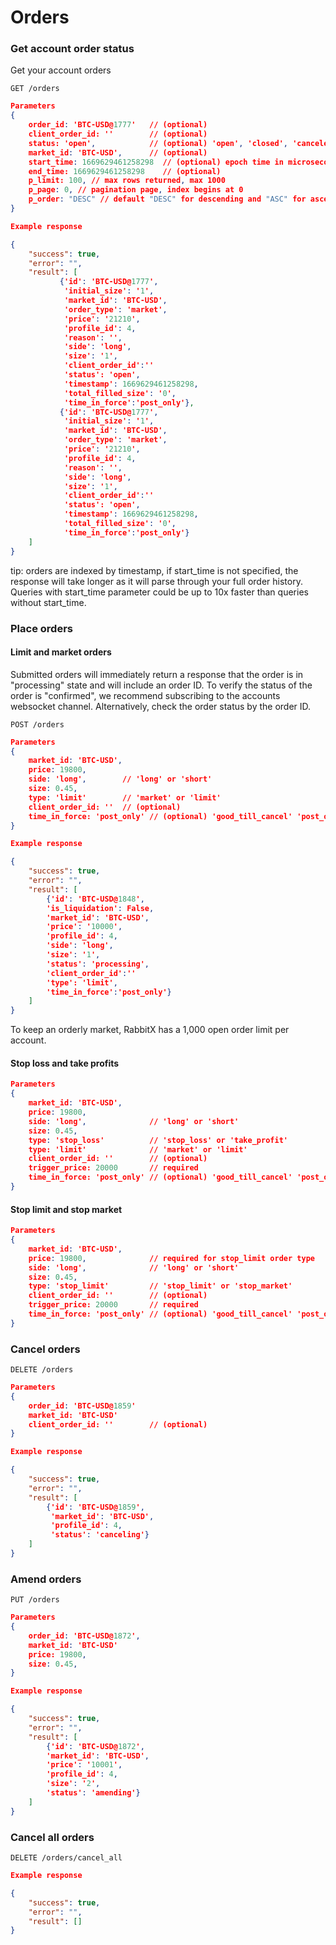 # Orders

### Get account order status

Get your account orders

```
GET /orders
```

```json
Parameters
{
    order_id: 'BTC-USD@1777'   // (optional)
    client_order_id: ''        // (optional)
    status: 'open',            // (optional) 'open', 'closed', 'canceled', 'rejected', 'processing', 'amending', 'cancelingall', 'canceling'
    market_id: 'BTC-USD',      // (optional)
    start_time: 1669629461258298  // (optional) epoch time in microseconds
    end_time: 1669629461258298    // (optional)
    p_limit: 100, // max rows returned, max 1000
    p_page: 0, // pagination page, index begins at 0
    p_order: "DESC" // default "DESC" for descending and "ASC" for ascending
}
```

```json
Example response

{
    "success": true,
    "error": "",
    "result": [
           {'id': 'BTC-USD@1777',
            'initial_size': '1',
            'market_id': 'BTC-USD',
            'order_type': 'market',
            'price': '21210',
            'profile_id': 4,
            'reason': '',
            'side': 'long',
            'size': '1',
            'client_order_id':''
            'status': 'open',
            'timestamp': 1669629461258298,
            'total_filled_size': '0',
            'time_in_force':'post_only'},
           {'id': 'BTC-USD@1777',
            'initial_size': '1',
            'market_id': 'BTC-USD',
            'order_type': 'market',
            'price': '21210',
            'profile_id': 4,
            'reason': '',
            'side': 'long',
            'size': '1',
            'client_order_id':''
            'status': 'open',
            'timestamp': 1669629461258298,
            'total_filled_size': '0',
            'time_in_force':'post_only'}
    ]
}
```

tip: orders are indexed by timestamp, if start\_time is not specified, the response will take longer as it will parse through your full order history. Queries with start\_time parameter could be up to 10x faster than queries without start\_time.

### Place orders

#### Limit and market orders

Submitted orders will immediately return a response that the order is in "processing" state and will include an order ID. To verify the status of the order is "confirmed", we recommend subscribing to the accounts websocket channel. Alternatively, check the order status by the order ID.

```
POST /orders
```

```json
Parameters
{
    market_id: 'BTC-USD',
    price: 19800,
    side: 'long',        // 'long' or 'short'
    size: 0.45, 
    type: 'limit'        // 'market' or 'limit'
    client_order_id: ''  // (optional)
    time_in_force: 'post_only' // (optional) 'good_till_cancel' 'post_only' 'immediate_or_cancel' 'fill_or_kill'
}
```

```json
Example response

{
    "success": true,
    "error": "",
    "result": [
        {'id': 'BTC-USD@1848',
        'is_liquidation': False,
        'market_id': 'BTC-USD',
        'price': '10000',
        'profile_id': 4,
        'side': 'long',
        'size': '1',
        'status': 'processing',
        'client_order_id':''
        'type': 'limit',
        'time_in_force':'post_only'}
    ]
}
```

To keep an orderly market, RabbitX has a 1,000 open order limit per account.

#### Stop loss and take profits

```json
Parameters
{
    market_id: 'BTC-USD',
    price: 19800,
    side: 'long',              // 'long' or 'short'
    size: 0.45, 
    type: 'stop_loss'          // 'stop_loss' or 'take_profit'
    type: 'limit'              // 'market' or 'limit'
    client_order_id: ''        // (optional)
    trigger_price: 20000       // required
    time_in_force: 'post_only' // (optional) 'good_till_cancel' 'post_only' 'immediate_or_cancel' 'fill_or_kill'
}
```

#### Stop limit and stop market

```json
Parameters
{
    market_id: 'BTC-USD',
    price: 19800,              // required for stop_limit order type
    side: 'long',              // 'long' or 'short'
    size: 0.45, 
    type: 'stop_limit'         // 'stop_limit' or 'stop_market'
    client_order_id: ''        // (optional)
    trigger_price: 20000       // required
    time_in_force: 'post_only' // (optional) 'good_till_cancel' 'post_only' 'immediate_or_cancel' 'fill_or_kill'
}
```

### Cancel orders

```
DELETE /orders
```

```json
Parameters
{
    order_id: 'BTC-USD@1859'
    market_id: 'BTC-USD'
    client_order_id: ''        // (optional)
}
```

```json
Example response

{
    "success": true,
    "error": "",
    "result": [
        {'id': 'BTC-USD@1859',
         'market_id': 'BTC-USD',
         'profile_id': 4,
         'status': 'canceling'}
    ]
}

```

### Amend orders

```
PUT /orders
```

```json
Parameters
{
    order_id: 'BTC-USD@1872',
    market_id: 'BTC-USD'
    price: 19800,
    size: 0.45, 
}
```

```json
Example response

{
    "success": true,
    "error": "",
    "result": [
        {'id': 'BTC-USD@1872',
        'market_id': 'BTC-USD',
        'price': '10001',
        'profile_id': 4,
        'size': '2',
        'status': 'amending'}
    ]
}
```

### Cancel all orders

```
DELETE /orders/cancel_all
```

```json
Example response

{
    "success": true,
    "error": "",
    "result": []
}
```
